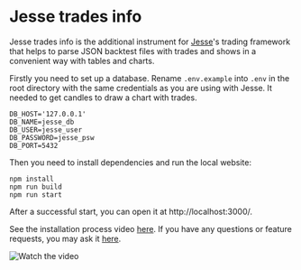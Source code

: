 # Jesse trades info 

Jesse trades info is the additional instrument for [Jesse](https://jesse-ai.com/)'s trading framework that helps to parse JSON backtest files with trades and shows in a convenient way with tables and charts.

Firstly you need to set up a database. Rename `.env.example` into `.env` in the root directory with the same credentials as you are using with Jesse. It needed to get candles to draw a chart with trades.

```
DB_HOST='127.0.0.1'
DB_NAME=jesse_db
DB_USER=jesse_user
DB_PASSWORD=jesse_psw
DB_PORT=5432
```

Then you need to install dependencies and run the local website:

```
npm install
npm run build
npm run start
```

After a successful start, you can open it at http://localhost:3000/.

See the installation process video [here](https://vimeo.com/440370244). If you have any questions or feature requests, you may ask it [here](https://forum.jesse-ai.com/d/127-jesse-trades-info-tool-to-review-backtest-results).

![Watch the video](https://user-images.githubusercontent.com/25667028/92329618-363a9100-f071-11ea-9d59-44ae7f7703cf.png)
